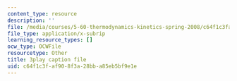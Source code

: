 ```yaml
---
content_type: resource
description: ''
file: /media/courses/5-60-thermodynamics-kinetics-spring-2008/c64f1c3faf908f3a28bba85eb5bf9e1e_srjNMMtPATo.srt
file_type: application/x-subrip
learning_resource_types: []
ocw_type: OCWFile
resourcetype: Other
title: 3play caption file
uid: c64f1c3f-af90-8f3a-28bb-a85eb5bf9e1e
---
```


